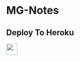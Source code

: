 # MG-Notes

## Deploy To Heroku

<a href="https://heroku.com/deploy?template=https://github.com/herkubot/utkarsh">
     <img height="30px" src="https://img.shields.io/badge/Deploy%20To%20Heroku-blueviolet?style=for-the-badge&logo=heroku">
  </a>
